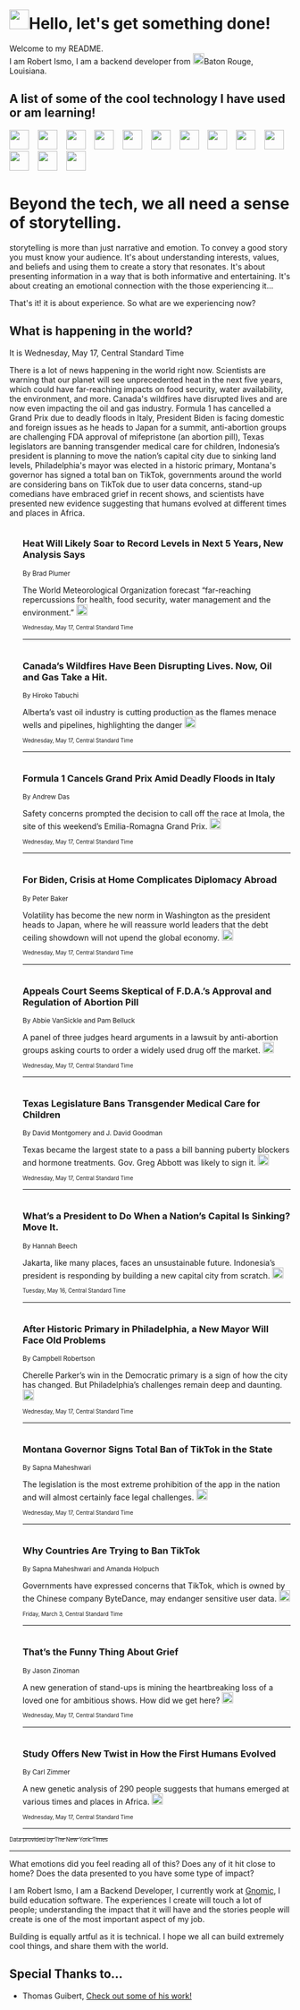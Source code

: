 <h1><img src="https://emojis.slackmojis.com/emojis/images/1643514375/3493/hot-coffee.gif?1643514375" width="35"/>Hello, let's get something done!</h1>

<p>Welcome to my README.<br/>
I am Robert Ismo, I am a backend developer from <img src="https://emojis.slackmojis.com/emojis/images/1638395689/50435/moulin_rouge.png?1638395689" width="20"/>Baton Rouge, Louisiana.</p>
<h2>A list of some of the cool technology I have used or am learning!</h2>
<p>
<img src="https://emojis.slackmojis.com/emojis/images/1643516091/21142/meow_bongotap.gif?1643516091" width="35" alt="">
<img src="https://img.shields.io/badge/Favorite%20Frontend%20Framework-SvelteKit-f83903" alt="">
<img src="https://img.shields.io/badge/Second%20Favorite-Vue-40b581" alt="">
<img src="https://img.shields.io/badge/Most%20Used%20Runtime-Nodejs-78b061" alt="">
<img src="https://emojis.slackmojis.com/emojis/images/1643517416/34482/fire.gif?1643517416" width="35" alt="">
<img src="https://img.shields.io/badge/Javascript%20But%20Better-Typescript-0078ca" alt="">
<img src="https://img.shields.io/badge/Favorite%20Language-Elixir-3e244d" alt="">
<img src="https://img.shields.io/badge/Containerize%20Everything-Docker-6ac9ef" alt="">
<img src="https://emojis.slackmojis.com/emojis/images/1643514596/5999/meow_party.gif?1643514596" width="35" alt="">
<img src="https://img.shields.io/badge/API%20Love%20Language-Graphql-de32a5" alt="">
<img src="https://img.shields.io/badge/Our%20Favorite%20Version%20Controller-Git-e94f33" alt="">
<img src="https://img.shields.io/badge/Favorite%20Database-Redis-d42d1d" alt="">
<img src="https://emojis.slackmojis.com/emojis/images/1643514559/5584/deployparrot.gif?1643514559" width="35" alt="">
<img src="https://img.shields.io/badge/Container%20Interstate-RabbitMQ-f66200" alt="">
<img src="https://img.shields.io/badge/Gotta%20Learn-Kubernetes-316adf" alt="">
<img src="https://img.shields.io/badge/Really%20Mature%20Now-WASM-654fef" alt="">
<img src="https://emojis.slackmojis.com/emojis/images/1666642497/61942/dance_vibe.gif?1666642497" width="35" alt="">
<img src="https://img.shields.io/badge/For%20My%20M1-ARM64-657d96" alt="">
<img src="https://img.shields.io/badge/Loving%20This%20So%20Much-TailwindCSS-17bcb5" alt="">
<img src="https://img.shields.io/badge/Cool%20Build%20Tool-Vite-f9cb24" alt="">
<img src="https://emojis.slackmojis.com/emojis/images/1669231376/62819/working-on-it.gif?1669231376" width="35" alt="">
<img src="https://img.shields.io/badge/Fun%20and%20Easy%20Database-MongoDB-5f8c49" alt="">
<img src="https://img.shields.io/badge/JS%20Life%20Support-NPM-c73737" alt="">
<img src="https://img.shields.io/badge/I%20Liked%20It-DynamoDB-0073b9" alt="">
<img src="https://emojis.slackmojis.com/emojis/images/1643514045/46/question.gif?1643514045" width="35" alt="">
<img src="https://img.shields.io/badge/cool-React-60d6f9" alt="">
<img src="https://img.shields.io/badge/Future%20Big%20Project-Lambda-f37e00" alt="">
<img src="https://img.shields.io/badge/NPM%20But%20Better-PNPM-f1aa07" alt="">
<img src="https://emojis.slackmojis.com/emojis/images/1643514943/9662/fbwow.gif?1643514943" width="35" alt="">
<img src="https://img.shields.io/badge/First%20Language-C-662079" alt="">
<img src="https://img.shields.io/badge/Where%20I%20Deploy%20Frontend-Vercel-000000" alt="">
<img src="https://img.shields.io/badge/Who%20Does%20not%20Want%20an%20App-Swift-f9492a" alt="">
<img src="https://emojis.slackmojis.com/emojis/images/1643514058/151/javascript.png?1643514058" width="35" alt="">
<img src="https://img.shields.io/badge/cool-Python-fbd542" alt="">
<img src="https://img.shields.io/badge/Favorite%20Something-Stripe-656cdc" alt="">
<img src="https://img.shields.io/badge/Of%20Course-HTML5-ed6327" alt="">
<img src="https://emojis.slackmojis.com/emojis/images/1660415405/60731/bomb.gif?1660415405" width="35" alt="">
<img src="https://img.shields.io/badge/hate-CSS-2964ec" alt="">
<img src="https://img.shields.io/badge/Learning-CircleCI-141215" alt="">
<img src="https://img.shields.io/badge/Learning-Rust-fbbb3b" alt="">
<img src="https://emojis.slackmojis.com/emojis/images/1660415397/60712/writing-hand.gif?1660415397" width="35" alt="">
<img src="https://img.shields.io/badge/Dev%20Browser%20of%20Choice-Firefox-cc4e26" alt="">
<img src="https://img.shields.io/badge/Recoverying%20From%20Windows-UNIX-1781e3" alt="">
<img src="https://img.shields.io/badge/LOVE-LogSeq-90c1c2" alt="">
<img src="https://emojis.slackmojis.com/emojis/images/1643514066/223/kirby.gif?1643514066" width="35" alt="">
<img src="https://img.shields.io/badge/Daily%20Driver-MacOS-e6e6e8" alt="">
<img src="https://img.shields.io/badge/Git%20Server-Github-000000" alt="">
<img src="https://img.shields.io/badge/enjoyable-EC2-f17428" alt="">
<img src="https://emojis.slackmojis.com/emojis/images/1643514239/2069/excited.gif?1643514239" width="35" alt="">
</p>
<h1>Beyond the tech, we all need a sense of storytelling.</h1>
<p>storytelling is more than just narrative and emotion. To convey a good story you must know your audience. It's about understanding interests, values, and beliefs and using them to create a story that resonates. It's about presenting information in a way that is both informative and entertaining. It's about creating an emotional connection with the those experiencing it...</p>
<p>That's it! it is about experience. So what are we experiencing now?</p>
<h2>What is happening in the world?</h2>
<p>It is Wednesday, May 17, Central Standard Time</p>
<p>
There is a lot of news happening in the world right now. Scientists are warning that our planet will see unprecedented heat in the next five years, which could have far-reaching impacts on food security, water availability, the environment, and more. Canada&#39;s wildfires have disrupted lives and are now even impacting the oil and gas industry. Formula 1 has cancelled a Grand Prix due to deadly floods in Italy, President Biden is facing domestic and foreign issues as he heads to Japan for a summit, anti-abortion groups are challenging FDA approval of mifepristone (an abortion pill), Texas legislators are banning transgender medical care for children, Indonesia’s president is planning to move the nation’s capital city due to sinking land levels, Philadelphia&#39;s mayor was elected in a historic primary, Montana&#39;s governor has signed a total ban on TikTok, governments around the world are considering bans on TikTok due to user data concerns, stand-up comedians have embraced grief in recent shows, and scientists have presented new evidence suggesting that humans evolved at different times and places in Africa.</p>
<ol>
<img src="https://img.shields.io/badge/-climate-blue" alt="">
<h3>Heat Will Likely Soar to Record Levels in Next 5 Years, New Analysis Says</h3>
<sub>By Brad Plumer</sub>
<p>The World Meteorological Organization forecast “far-reaching repercussions for health, food security, water management and the environment.”  <a href="https://nyti.ms/3Wf9Boz"><img src="https://developer.nytimes.com/files/poweredby_nytimes_30b.png?v=1583354208352" height="20"></a></p>
<sub><sub>Wednesday, May 17, Central Standard Time</sub></sub>
<hr/>
<img src="https://img.shields.io/badge/-climate-blue" alt="">
<h3>Canada’s Wildfires Have Been Disrupting Lives. Now, Oil and Gas Take a Hit.</h3>
<sub>By Hiroko Tabuchi</sub>
<p>Alberta’s vast oil industry is cutting production as the flames menace wells and pipelines, highlighting the danger  <a href="https://nyti.ms/3IlFfuN"><img src="https://developer.nytimes.com/files/poweredby_nytimes_30b.png?v=1583354208352" height="20"></a></p>
<sub><sub>Wednesday, May 17, Central Standard Time</sub></sub>
<hr/>
<img src="https://img.shields.io/badge/-sports-blue" alt="">
<h3>Formula 1 Cancels Grand Prix Amid Deadly Floods in Italy</h3>
<sub>By Andrew Das</sub>
<p>Safety concerns prompted the decision to call off the race at Imola, the site of this weekend’s Emilia-Romagna Grand Prix.  <a href="https://nyti.ms/3pP5NhD"><img src="https://developer.nytimes.com/files/poweredby_nytimes_30b.png?v=1583354208352" height="20"></a></p>
<sub><sub>Wednesday, May 17, Central Standard Time</sub></sub>
<hr/>
<img src="https://img.shields.io/badge/-us-blue" alt="">
<h3>For Biden, Crisis at Home Complicates Diplomacy Abroad</h3>
<sub>By Peter Baker</sub>
<p>Volatility has become the new norm in Washington as the president heads to Japan, where he will reassure world leaders that the debt ceiling showdown will not upend the global economy.  <a href="https://nyti.ms/3M9adr7"><img src="https://developer.nytimes.com/files/poweredby_nytimes_30b.png?v=1583354208352" height="20"></a></p>
<sub><sub>Wednesday, May 17, Central Standard Time</sub></sub>
<hr/>
<img src="https://img.shields.io/badge/-us-blue" alt="">
<h3>Appeals Court Seems Skeptical of F.D.A.’s Approval and Regulation of Abortion Pill</h3>
<sub>By Abbie VanSickle and Pam Belluck</sub>
<p>A panel of three judges heard arguments in a lawsuit by anti-abortion groups asking courts to order a widely used drug off the market.  <a href="https://nyti.ms/3IkTm3c"><img src="https://developer.nytimes.com/files/poweredby_nytimes_30b.png?v=1583354208352" height="20"></a></p>
<sub><sub>Wednesday, May 17, Central Standard Time</sub></sub>
<hr/>
<img src="https://img.shields.io/badge/-us-blue" alt="">
<h3>Texas Legislature Bans Transgender Medical Care for Children</h3>
<sub>By David Montgomery and J. David Goodman</sub>
<p>Texas became the largest state to a pass a bill banning puberty blockers and hormone treatments. Gov. Greg Abbott was likely to sign it.  <a href="https://nyti.ms/3IlQgvQ"><img src="https://developer.nytimes.com/files/poweredby_nytimes_30b.png?v=1583354208352" height="20"></a></p>
<sub><sub>Wednesday, May 17, Central Standard Time</sub></sub>
<hr/>
<img src="https://img.shields.io/badge/-headway-blue" alt="">
<h3>What’s a President to Do When a Nation’s Capital Is Sinking? Move It.</h3>
<sub>By Hannah Beech</sub>
<p>Jakarta, like many places, faces an unsustainable future. Indonesia’s president is responding by building a new capital city from scratch.  <a href="https://nyti.ms/41GMzHZ"><img src="https://developer.nytimes.com/files/poweredby_nytimes_30b.png?v=1583354208352" height="20"></a></p>
<sub><sub>Tuesday, May 16, Central Standard Time</sub></sub>
<hr/>
<img src="https://img.shields.io/badge/-us-blue" alt="">
<h3>After Historic Primary in Philadelphia, a New Mayor Will Face Old Problems</h3>
<sub>By Campbell Robertson</sub>
<p>Cherelle Parker’s win in the Democratic primary is a sign of how the city has changed. But Philadelphia’s challenges remain deep and daunting.  <a href="https://nyti.ms/41KO0Wa"><img src="https://developer.nytimes.com/files/poweredby_nytimes_30b.png?v=1583354208352" height="20"></a></p>
<sub><sub>Wednesday, May 17, Central Standard Time</sub></sub>
<hr/>
<img src="https://img.shields.io/badge/-business-blue" alt="">
<h3>Montana Governor Signs Total Ban of TikTok in the State</h3>
<sub>By Sapna Maheshwari</sub>
<p>The legislation is the most extreme prohibition of the app in the nation and will almost certainly face legal challenges.  <a href="https://nyti.ms/3oe4FUk"><img src="https://developer.nytimes.com/files/poweredby_nytimes_30b.png?v=1583354208352" height="20"></a></p>
<sub><sub>Wednesday, May 17, Central Standard Time</sub></sub>
<hr/>
<img src="https://img.shields.io/badge/-technology-blue" alt="">
<h3>Why Countries Are Trying to Ban TikTok</h3>
<sub>By Sapna Maheshwari and Amanda Holpuch</sub>
<p>Governments have expressed concerns that TikTok, which is owned by the Chinese company ByteDance, may endanger sensitive user data.  <a href="https://nyti.ms/3mjkGa6"><img src="https://developer.nytimes.com/files/poweredby_nytimes_30b.png?v=1583354208352" height="20"></a></p>
<sub><sub>Friday, March 3, Central Standard Time</sub></sub>
<hr/>
<img src="https://img.shields.io/badge/-arts-blue" alt="">
<h3>That’s the Funny Thing About Grief</h3>
<sub>By Jason Zinoman</sub>
<p>A new generation of stand-ups is mining the heartbreaking loss of a loved one for ambitious shows. How did we get here?  <a href="https://nyti.ms/434jMhS"><img src="https://developer.nytimes.com/files/poweredby_nytimes_30b.png?v=1583354208352" height="20"></a></p>
<sub><sub>Wednesday, May 17, Central Standard Time</sub></sub>
<hr/>
<img src="https://img.shields.io/badge/-science-blue" alt="">
<h3>Study Offers New Twist in How the First Humans Evolved</h3>
<sub>By Carl Zimmer</sub>
<p>A new genetic analysis of 290 people suggests that humans emerged at various times and places in Africa.  <a href="https://nyti.ms/3IGHpFB"><img src="https://developer.nytimes.com/files/poweredby_nytimes_30b.png?v=1583354208352" height="20"></a></p>
<sub><sub>Wednesday, May 17, Central Standard Time</sub></sub>
<hr/>
</ol>
<a href="https://developer.nytimes.com"><sub><sub>Data provided by The New York Times</sub></sub></a>
<hr/>
<p>What emotions did you feel reading all of this? Does any of it hit close to home? Does the data presented to you have some type of impact?</p>
<p>I am Robert Ismo, I am a Backend Developer, I currently work at <a href="https://gnomic.education/">Gnomic</a>, I build education software. The experiences I create will touch a lot of people; understanding the impact that it will have and the stories people will create is one of the most important aspect of my job.</p>
<p>Building is equally artful as it is technical. I hope we all can build extremely cool things, and share them with the world.</p>
<h2>Special Thanks to...</h2>
<ul>
<li>Thomas Guibert, <a href="https://github.com/thmsgbrt/thmsgbrt">Check out some of his work!</a></li>
</ul>